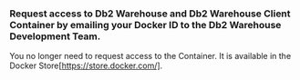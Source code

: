### Request access to Db2 Warehouse and Db2 Warehouse Client Container by emailing your Docker ID to the Db2 Warehouse Development Team.

   You no longer need to request access to the Container.  It is available in the Docker Store[https://store.docker.com/].
